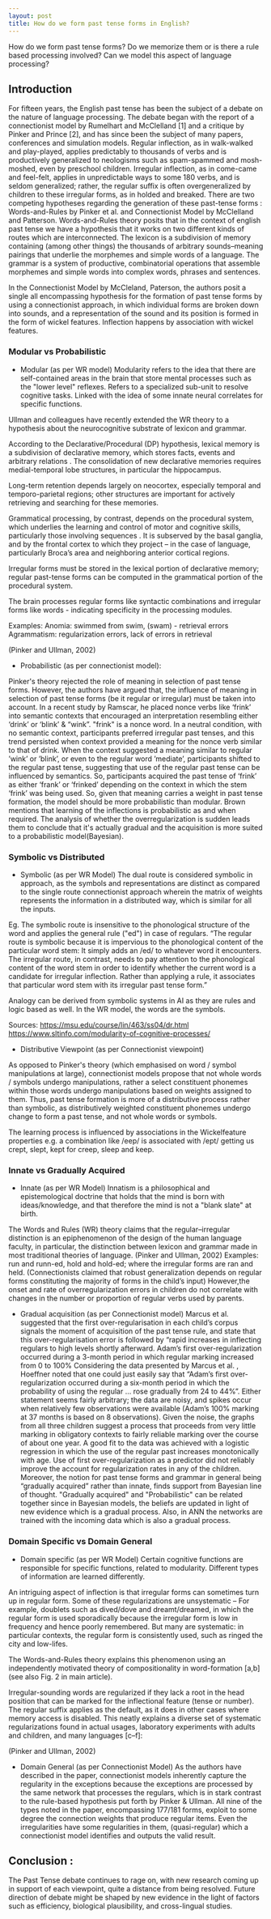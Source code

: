 ```yaml
---
layout: post
title: How do we form past tense forms in English?
---
```


How do we form past tense forms? Do we memorize them or is there a rule based processing involved? Can we model this aspect of language processing?

## Introduction
For fifteen years, the English past tense has been the subject of a debate on the nature of language processing. The debate began with the report of a connectionist model by Rumelhart and McClelland [1] and a critique by Pinker and Prince [2], and has since been the subject of many papers, conferences and simulation models.
Regular inflection, as in walk-walked and play-played, applies predictably to thousands of verbs and is productively generalized to neologisms such as spam-spammed and mosh-moshed, even by preschool children. Irregular inflection, as in come-came and feel-felt, applies in unpredictable ways to some 180 verbs, and is seldom generalized; rather, the regular suffix is often overgeneralized by children to these irregular forms, as in holded  and breaked.
There are two competing hypotheses regarding the generation of these past-tense forms : Words-and-Rules by Pinker et al. and Connectionist Model by McClelland and Patterson.
Words-and-Rules theory posits that in the context of english past tense we have a hypothesis that it works on two different kinds of routes which are interconnected.
The lexicon is a subdivision of memory containing (among other things) the thousands of arbitrary sounds–meaning pairings that underlie the morphemes and simple words of a language.
The grammar is a system of productive, combinatorial operations that assemble morphemes and simple words into complex words, phrases and sentences.

In the Connectionist Model by McCleland, Paterson, the authors posit a single all encompassing hypothesis for the formation of past tense forms by using a connectionist approach, in which individual forms are broken down into sounds, and a representation of the sound and its position is formed in the form of wickel features. Inflection happens by association with wickel features.

### Modular vs Probabilistic

- Modular (as per WR model)
Modularity refers to the idea that there are self-contained areas in the brain that store mental processes such as the "lower level" reflexes. Refers to a specialized sub-unit to resolve cognitive tasks. Linked with the idea of some innate neural correlates for specific functions.

Ullman and colleagues have recently extended the WR theory to a hypothesis about the neurocognitive substrate of lexicon and grammar.

According to the Declarative/Procedural (DP) hypothesis, lexical memory is a subdivision of declarative memory, which stores facts, events and arbitrary relations .
The consolidation of new declarative memories requires medial-temporal lobe structures, in particular the hippocampus.

Long-term retention depends largely on neocortex, especially temporal and temporo-parietal regions; other structures are important for actively retrieving and searching for these memories.

Grammatical processing, by contrast, depends on the procedural system, which underlies the learning and control of motor and cognitive skills, particularly those involving sequences . It is subserved by the basal ganglia, and by the frontal cortex to which they project – in the case of language, particularly Broca’s area and neighboring anterior cortical regions.

Irregular forms must be stored in the lexical portion of declarative memory; regular past-tense forms can be computed in the grammatical portion of the procedural system.

The brain processes regular forms like syntactic combinations and irregular forms like words - indicating specificity in the processing modules.

Examples: Anomia: swimmed from swim, (swam) - retrieval errors
Agrammatism: regularization errors, lack of errors in retrieval

(Pinker and Ullman, 2002)






- Probabilistic (as per connectionist model):

Pinker's theory rejected the role of meaning in selection of past tense forms. However, the authors have argued that, the influence of meaning in selection of past tense forms (be it regular or irregular) must be taken into account. In a recent study by Ramscar, he placed nonce verbs like ‘frink’ into semantic contexts that encouraged an interpretation resembling either ‘drink’ or ‘blink’ & “wink”. "frink" is a nonce word. In a neutral condition, with no semantic context, participants preferred irregular past tenses, and this trend persisted when context provided a meaning for the nonce verb similar to that of drink. When the context suggested a meaning similar to regular ’wink’ or ’blink’, or even to the regular word ’mediate’, participants shifted to the regular past tense, suggesting that use of the regular past tense can be influenced by semantics. So, participants acquired the past tense of ‘frink’ as either ‘frank’ or ‘frinked’ depending on the context in which the stem ‘frink’ was being used.
So, given that meaning carries a weight in past tense formation, the model should be more probabilistic than modular.
Brown mentions that learning of the inflections is probabilistic as and when required. The analysis of whether the overregularization is sudden leads them to conclude that it's actually gradual and the acquisition is more suited to a probabilistic model(Bayesian).

### Symbolic vs Distributed

- Symbolic (as per WR Model)
The dual route is considered symbolic in approach, as the symbols and representations  are distinct as compared to the single route connectionist approach wherein the matrix of weights represents the information in a distributed way, which is similar for all the inputs.

Eg. The symbolic route is insensitive to the phonological structure of the word and applies the general rule ("ed") in case of regulars.
“The regular route is symbolic because it is impervious to the phonological content of the particular word stem: It simply adds an /ed/ to whatever word it encounters. The irregular route, in contrast, needs to pay attention to the phonological content of the word stem in order to identify whether the current word is a candidate for irregular inflection. Rather than applying a rule, it associates that particular word stem with its irregular past tense form.”

Analogy can be derived from symbolic systems in AI as they are rules and logic based as well. In the WR model, the words are the symbols.


Sources:
https://msu.edu/course/lin/463/ss04/dr.html
https://www.sltinfo.com/modularity-of-cognitive-processes/


- Distributive Viewpoint (as per Connectionist viewpoint)

As opposed to Pinker's theory (which emphasised on word / symbol manipulations at large), connectionist models propose that not whole words / symbols undergo manipulations, rather a select constituent phonemes within those words undergo manipulations based on weights assigned to them. Thus, past tense formation is more of a distributive process rather than symbolic, as distributively weighted constituent phonemes undergo change to form a past tense, and not whole words or symbols.

The learning process is influenced by associations in the Wickelfeature properties e.g. a combination like /eep/ is associated with /ept/ getting us crept, slept, kept for creep, sleep and keep.

### Innate vs Gradually Acquired

- Innate (as per WR Model)
Innatism is a philosophical and epistemological doctrine that holds that the mind is born with ideas/knowledge, and that therefore the mind is not a "blank slate" at birth.

The Words and Rules (WR) theory claims that the regular–irregular distinction is an epiphenomenon of the design of the human language faculty, in particular, the distinction between lexicon and grammar made in most traditional theories of language. (Pinker and Ullman, 2002)
Examples: run and runn-ed, hold and hold-ed; where the irregular forms are ran and held.
(Connectionists claimed that robust generalization depends on regular forms constituting the majority of forms in the child’s input) However,the onset and rate of overregularization errors in children do not correlate with changes in the number or proportion of regular verbs used by parents.

- Gradual acquisition (as per Connectionist model)
Marcus et al. suggested that the first over-regularisation in each child’s corpus signals the moment of acquisition of the past tense rule, and state that this over-regularisation error is followed by “rapid increases in inflecting regulars to high levels shortly afterward. Adam’s first over-regularization occurred during a 3-month period in which regular marking increased from 0 to 100%
Considering the data presented by Marcus et al. , Hoeffner noted that one could just easily say that “Adam’s first over-regularization occurred during a six-month period in which the probability of using the regular ... rose gradually from 24 to 44%”. Either statement seems fairly arbitrary; the data are noisy, and spikes occur when relatively few observations were available (Adam’s 100% marking at 37 months is based on 8 observations). Given the noise, the graphs from all three children suggest a process that proceeds from very little marking in obligatory contexts to fairly reliable marking over the course of about one year. A good fit to the data was achieved with a logistic regression in which the use of the regular past increases monotonically with age. Use of first over-regularization as a predictor did not reliably improve the account for regularization rates in any of the children.
Moreover, the notion for past tense forms and grammar in general being “gradually acquired” rather than innate, finds support from Bayesian line of thought. "Gradually acquired" and "Probabilistic" can be related together since in Bayesian models, the beliefs are updated in light of new evidence which is a gradual process. Also, in ANN the networks are trained with the incoming data which is also a gradual process.

### Domain Specific vs Domain General

- Domain specific (as per WR Model)
Certain cognitive functions are responsible for specific functions, related to modularity. Different types of information are learned differently.

An intriguing aspect of inflection is that irregular forms can sometimes turn up in regular form. Some of these regularizations are unsystematic –
For example, doublets such as dived/dove and dreamt/dreamed, in which the regular form is used sporadically because the irregular form is low in frequency and hence poorly remembered.
But many are systematic: in particular contexts, the regular form is consistently used, such as ringed the city and low-lifes.


The Words-and-Rules theory explains this phenomenon using an independently motivated theory of compositionality in word-formation [a,b] (see also Fig. 2 in main article).

Irregular-sounding words are regularized if they lack a root in the head position that can be marked for the inflectional feature (tense or number). The regular suffix applies as the default, as it does in other cases where memory access is disabled. This neatly explains a diverse set of systematic regularizations found in actual usages, laboratory experiments with adults and children, and many languages [c–f]:


(Pinker and Ullman, 2002)

- Domain General (as per Connectionist Model)
As the authors have described in the paper, connectionist models inherently capture the regularity in the exceptions because the exceptions are processed by the same network that processes the regulars, which is in stark contrast to the rule-based hypothesis put forth by Pinker & Ullman.
All nine of the types noted in the paper, encompassing 177/181 forms, exploit to some degree the connection weights that produce regular items. Even the irregularities have some regularities in them, (quasi-regular) which a connectionist model identifies and outputs the valid result.  

## Conclusion :

The Past Tense debate continues to rage on, with new research coming up in support of each viewpoint, quite a distance from being resolved. Future direction of debate might be shaped by new evidence in the light of factors such as efficiency, biological plausibility, and cross-lingual studies.
